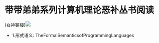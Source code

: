 # 带带弟弟系列计算机理论恶补丛书阅读


(女神镇楼)![](https://penlab-1252869057.cos.ap-beijing.myqcloud.com/2021-09-11-EjlLtmPUYAEurhl%20copy.jpeg)

- 1.形式语义: TheFormalSemanticsofProgrammingLanguages
